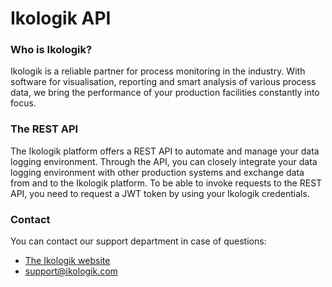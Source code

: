 # Ikologik API

### Who is Ikologik?
Ikologik is a reliable partner for process monitoring in the industry. With software for visualisation,
reporting and smart analysis of various process data, we bring the performance of your production
facilities constantly into focus.

### The REST API
The Ikologik platform offers a REST API to automate and manage your data logging environment.
Through the API, you can closely integrate your data logging environment with other production
systems and exchange data from and to the Ikologik platform. To be able to invoke requests to
the REST API, you need to request a JWT token by using your Ikologik credentials.

### Contact
You can contact our support department in case of questions:
- [The Ikologik website](http://www.ikologik.com)
- [support@ikologik.com](mailto:support@ikologik.com)
